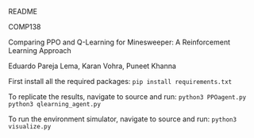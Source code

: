 README

COMP138

Comparing PPO and Q-Learning for Minesweeper: A Reinforcement Learning Approach

Eduardo Pareja Lema, Karan Vohra, Puneet Khanna


First install all the required packages:
`pip install requirements.txt`


To replicate the results, navigate to source and run:
`python3 PPOagent.py`
`python3 qlearning_agent.py`


To run the environment simulator, navigate to source and run:
`python3 visualize.py`
